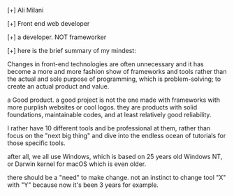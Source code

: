 [+] Ali Milani

[+] Front end web developer

[+] a developer. NOT frameworker

[+] here is the brief summary of my mindest: 

Changes in front-end technologies are often unnecessary and it has become a more and more fashion show of frameworks and tools rather than the actual and sole purpose of programming, which is problem-solving; to create an actual product and value.

a Good product. a good project is not the one made with frameworks with more purplish websites or cool logos. they are products with solid foundations, maintainable codes, and at least relatively good reliability. 

I rather have 10 different tools and be professional at them, rather than focus on the "next big thing" and dive into the endless ocean of tutorials for those specific tools. 

after all, we all use Windows, which is based on 25 years old Windows NT, or Darwin kernel for macOS which is even older. 

there should be a "need" to make change. not an instinct to change tool "X" with "Y" because now it's been 3 years for example. 
